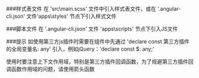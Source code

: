 ###样式表文件
在 'src\main.scss' 文件中引入样式表文件，或在 '.angular-cli.json' 文件'apps\styles' 节点下引入样式文件

###脚本文件
在 '.angular-cli.json' 文件 'apps\scripts' 节点下引入JS文件

###提示
如使用第三方js插件时需要在组件中先通过 'declare const 第三方插件的全局变量名: any' 引入，例如jQuery：'declare const $: any;'

使用时要注意上下文作用域，特别是第三方插件回调函数，为了规避第三方插件回调函数作用域的问题，请使用箭头函数
